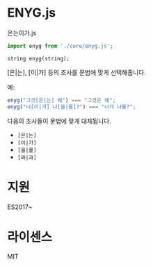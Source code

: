 # ENYG.js
은는이가.js

```javascript
import enyg from './core/enyg.js';
```

```
string enyg(string);
```
\[은|는\], \[이|가\] 등의 조사를 문법에 맞게 선택해줍니다.

예:
```javascript
enyg("그것[은|는] 왜") === "그것은 왜";
enyg("너[이|가] 나[을|를]?") === "너가 나를?";
```

다음의 조사들이 문법에 맞게 대체됩니다.
- `[은|는]`
- `[이|가]`
- `[을|를]`
- `[와|과]`

# 지원
ES2017~

# 라이센스
MIT

